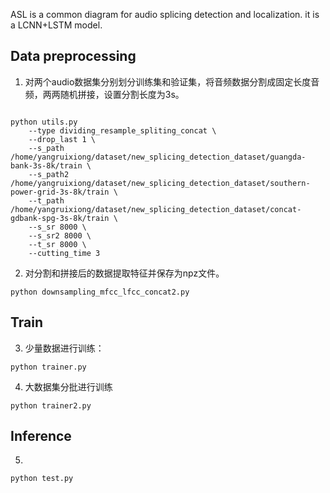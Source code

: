 ASL is a common diagram for audio splicing detection and localization.
it is a LCNN+LSTM model.


## Data preprocessing
1. 对两个audio数据集分别划分训练集和验证集，将音频数据分割成固定长度音频，两两随机拼接，设置分割长度为3s。
```

python utils.py
    --type dividing_resample_spliting_concat \
    --drop_last 1 \
    --s_path /home/yangruixiong/dataset/new_splicing_detection_dataset/guangda-bank-3s-8k/train \
    --s_path2 /home/yangruixiong/dataset/new_splicing_detection_dataset/southern-power-grid-3s-8k/train \
    --t_path /home/yangruixiong/dataset/new_splicing_detection_dataset/concat-gdbank-spg-3s-8k/train \
    --s_sr 8000 \
    --s_sr2 8000 \
    --t_sr 8000 \
    --cutting_time 3
```
2. 对分割和拼接后的数据提取特征并保存为npz文件。
```
python downsampling_mfcc_lfcc_concat2.py
```

## Train
3. 少量数据进行训练：
```
python trainer.py
```
4. 大数据集分批进行训练
```
python trainer2.py
```

## Inference
5. 
```
python test.py
```

